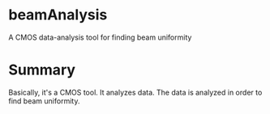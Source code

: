 # beamAnalysis
A CMOS data-analysis tool for finding beam uniformity
# Summary
Basically, it's a CMOS tool. It analyzes data. The data is analyzed in order to find beam uniformity. 
